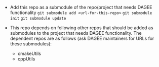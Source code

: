 * Add this repo as a submodule of the repo/project that needs DAGEE functionality
  `git submodule add <url-for-this-repo>`
  `git submodule init`
  `git submodule update`

* This repo depends on following other repos that should be added as
submodules to the project that needs DAGEE functionality. The dependent
repos are as follows (ask DAGEE maintainers for URLs for these submodules):
  * cmakeUtils 
  * cppUtils 
